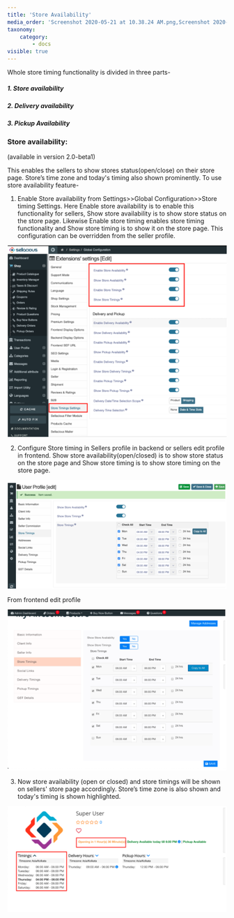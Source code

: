 ```yaml
---
title: 'Store Availability'
media_order: 'Screenshot 2020-05-21 at 10.38.24 AM.png,Screenshot 2020-05-21 at 10.39.00 AM.png,Screenshot 2020-05-21 at 10.39.51 AM.png,Screenshot 2020-05-21 at 10.50.53 AM.png'
taxonomy:
    category:
        - docs
visible: true
---
```


Whole store timing functionality is divided in three parts-
##### 1. Store availability[](https://www.sellacious.com/learn/marketplace/store-availability#store-availability)
##### 2. Delivery availability
##### 3. Pickup Availability

### **Store availability:**
(available in version 2.0-beta1)

This enables the sellers to show stores status(open/close) on their store page. Store’s time zone and today's timing also shown prominently. To use store availability feature-

1. Enable Store availability from Settings>>Global Configuration>>Store timing Settings. Here Enable store availability is to enable this functionality for sellers, Show store availability is to show store status on the store page. Likewise Enable store timing enables store timing functionality and Show store timing is to show it on the store page. This configuration can be overridden from the seller profile.

![](Screenshot%202020-05-21%20at%2010.50.53%20AM.png)

2. Configure Store timing in Sellers profile in backend or sellers edit profile in frontend. Show store availability(open/closed) is to show store status on the store page and Show store timing is to show store timing on the store page.

![](Screenshot%202020-05-21%20at%2010.38.24%20AM.png)

   From frontend edit profile

![](Screenshot%202020-05-21%20at%2010.39.00%20AM.png)

3. Now store availability (open or closed) and store timings will be shown on sellers' store page accordingly. Store’s time zone is also shown and today's timing is shown highlighted.

![](Screenshot%202020-05-21%20at%2010.39.51%20AM.png)




